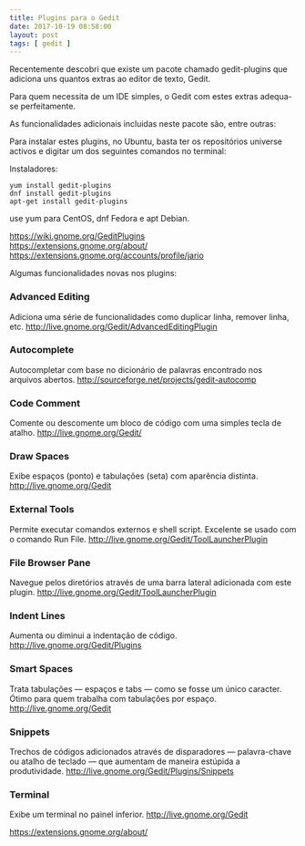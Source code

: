 ```yaml
---
title: Plugins para o Gedit
date: 2017-10-19 08:58:00
layout: post
tags: [ gedit ]
---
```


Recentemente descobri que existe um pacote chamado gedit-plugins que adiciona uns quantos extras ao editor de texto, Gedit.

Para quem necessita de um IDE simples, o Gedit com estes extras adequa-se perfeitamente.

As funcionalidades adicionais incluidas neste pacote são, entre outras:
 

Para instalar estes plugins, no Ubuntu, basta ter os repositórios universe activos e digitar um dos seguintes comandos no terminal:

Instaladores:


   	yum install gedit-plugins   
	dnf install gedit-plugins 
	apt-get install gedit-plugins 

use yum para CentOS, dnf Fedora e apt Debian. 


https://wiki.gnome.org/GeditPlugins   
https://extensions.gnome.org/about/
https://extensions.gnome.org/accounts/profile/jario


Algumas funcionalidades novas nos plugins:

### Advanced Editing
Adiciona uma série de funcionalidades como duplicar linha, remover linha, etc.
http://live.gnome.org/Gedit/AdvancedEditingPlugin

### Autocomplete
Autocompletar com base no dicionário de palavras encontrado nos arquivos abertos.
http://sourceforge.net/projects/gedit-autocomp

### Code Comment
Comente ou descomente um bloco de código com uma simples tecla de atalho.
http://live.gnome.org/Gedit/

### Draw Spaces
Exibe espaços (ponto) e tabulações (seta) com aparência distinta.
http://live.gnome.org/Gedit

### External Tools
Permite executar comandos externos e shell script. Excelente se usado com o comando Run File.
http://live.gnome.org/Gedit/ToolLauncherPlugin

### File Browser Pane
Navegue pelos diretórios através de uma barra lateral adicionada com este plugin.
http://live.gnome.org/Gedit/ToolLauncherPlugin

### Indent Lines
Aumenta ou diminui a indentação de código.
http://live.gnome.org/Gedit/Plugins


### Smart Spaces
Trata tabulações — espaços e tabs — como se fosse um único caracter. Ótimo para quem trabalha com tabulações por espaço.
http://live.gnome.org/Gedit


### Snippets
Trechos de códigos adicionados através de disparadores — palavra-chave ou atalho de teclado — que aumentam de maneira estúpida a produtividade.
http://live.gnome.org/Gedit/Plugins/Snippets

### Terminal
Exibe um terminal no painel inferior.
http://live.gnome.org/Gedit


https://extensions.gnome.org/about/


